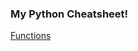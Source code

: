 ### My Python Cheatsheet!

 [Functions](https://github.com/Omid-Mohajerani/pyclass/wiki/Functions-in-Python)
